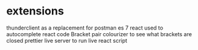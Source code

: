 # extensions
thunderclient as a replacement for postman
es 7 react used to autocomplete react code
Bracket pair colourizer to see what brackets are closed
prettier
live server to run live react script
